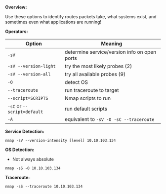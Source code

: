 **Overview:** 

Use these options to identify routes packets take, what systems exist, and sometimes even what applications are running!

**Operators:**

|Option|Meaning|
|---|---|
|`-sV`|determine service/version info on open ports|
|`-sV --version-light`|try the most likely probes (2)|
|`-sV --version-all`|try all available probes (9)|
|`-O`|detect OS|
|`--traceroute`|run traceroute to target|
|`--script=SCRIPTS`|Nmap scripts to run|
|`-sC` or `--script=default`|run default scripts|
|`-A`|equivalent to `-sV -O -sC --traceroute`|


**Service Detection:**

```
nmap -sV --version-intensity [level] 10.10.103.134
```


**OS Detection:**

- Not always absolute

```
nmap -sS -O 10.10.103.134
```


**Traceroute:**

```
nmap -sS --traceroute 10.10.103.134
```
